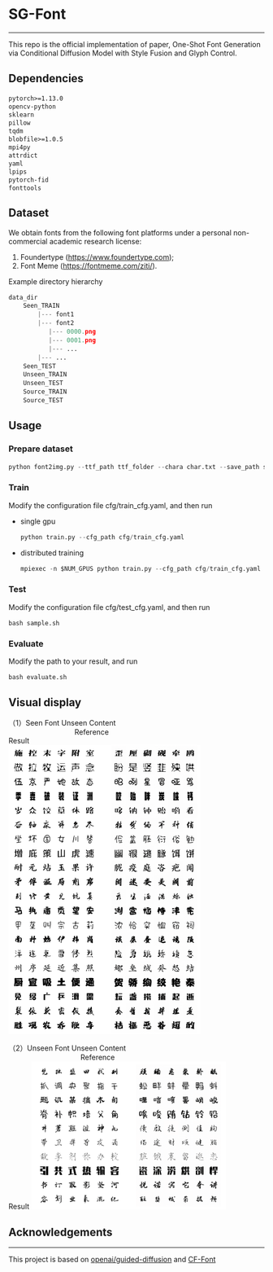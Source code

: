 # SG-Font
---
This repo is the official implementation of paper, One-Shot Font Generation via Conditional Diffusion
Model with Style Fusion and Glyph Control.

## Dependencies
```pyhton
pytorch>=1.13.0
opencv-python
sklearn
pillow
tqdm
blobfile>=1.0.5
mpi4py
attrdict
yaml
lpips
pytorch-fid
fonttools
```
## Dataset
We obtain fonts from the following font platforms under a personal non-commercial academic research license: 
1. Foundertype  (https://www.foundertype.com); 
2. Font Meme (https://fontmeme.com/ziti/).

Example directory hierarchy

```python
data_dir
    Seen_TRAIN
        |--- font1
        |--- font2
           |--- 0000.png
           |--- 0001.png
           |--- ...
        |--- ...
    Seen_TEST
    Unseen_TRAIN
    Unseen_TEST
    Source_TRAIN
    Source_TEST
```
## Usage
### Prepare dataset
```python
python font2img.py --ttf_path ttf_folder --chara char.txt --save_path save_folder --img_size 80 --chara_size 50
```

### Train
Modify the configuration file cfg/train_cfg.yaml, and then run 
- single gpu

  ```python
  python train.py --cfg_path cfg/train_cfg.yaml
  ```

- distributed training

  ```python
  mpiexec -n $NUM_GPUS python train.py --cfg_path cfg/train_cfg.yaml
  ```

### Test
Modify the configuration file cfg/test_cfg.yaml, and then run  

```
bash sample.sh
```

### Evaluate
Modify the path to your result, and run  
```
bash evaluate.sh
```

## Visual display
（1）Seen Font Unseen Content  
$~~~~~~~~~~~~~~~~~~~~~~~~~~~~~~~~$ Reference  $~~~~~~~~~~~~~~~~~~~~~~~~~~~~~~~~~~~~~~~~~~~~~~~~~~~~~~~~~~~~~~~~~~~~~~~~~$ Result  
<img src='https://github.com/ChenSiyi1/SG-Font/blob/main/fig/sfuc.png' width = 75%>  

（2）Unseen Font Unseen Content  
$~~~~~~~~~~~~~~~~~~~~~~~~~~~~~~~~~~~$ Reference  $~~~~~~~~~~~~~~~~~~~~~~~~~~~~~~~~~~~~~~~~~~~~~~~~~~~~~~~~~~~~~~~~~~~~~~~~~$ Result 
<img src='https://github.com/ChenSiyi1/SG-Font/blob/main/fig/ufuc.png' width = 76%>

## Acknowledgements

---

This project is based on [openai/guided-diffusion](https://github.com/openai/guided-diffusion) and [CF-Font](https://github.com/wangchi95/CF-Font)

